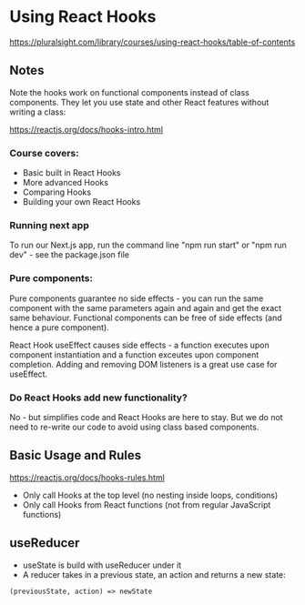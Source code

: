 # Using React Hooks
https://pluralsight.com/library/courses/using-react-hooks/table-of-contents

## Notes

Note the hooks work on functional components instead of class components.
They let you use state and other React features without writing a class:

https://reactjs.org/docs/hooks-intro.html

### Course covers:

- Basic built in React Hooks
- More advanced Hooks
- Comparing Hooks
- Building your own React Hooks

### Running next app

To run our Next.js app, run the command line "npm run start" or "npm run dev" - see the package.json file

### Pure components:

Pure components guarantee no side effects - you can run the same component with the same parameters again and again and get the exact same behaviour.
Functional components can be free of side effects (and hence a pure component).

React Hook useEffect causes side effects - a function executes upon component instantiation and a function exceutes upon component completion.
Adding and removing DOM listeners is a great use case for useEffect.

### Do React Hooks add new functionality?

No - but simplifies code and React Hooks are here to stay.
But we do not need to re-write our code to avoid using class based components.

## Basic Usage and Rules

https://reactjs.org/docs/hooks-rules.html
- Only call Hooks at the top level (no nesting inside loops, conditions)
- Only call Hooks from React functions (not from regular JavaScript functions)

## useReducer

- useState is build with useReducer under it
- A reducer takes in a previous state, an action and returns a new state:

`(previousState, action) => newState`

